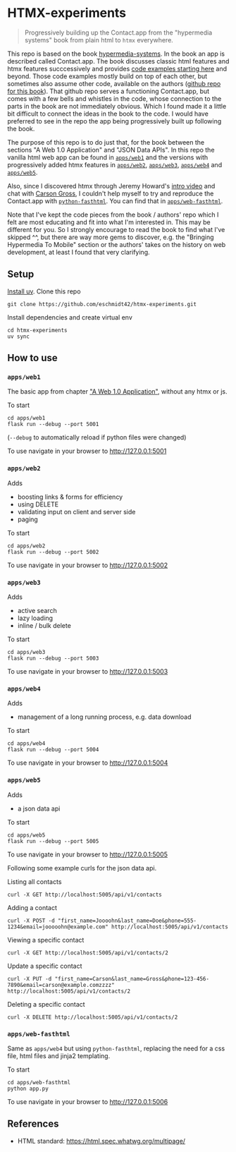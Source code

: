 # HTMX-experiments
> Progressively building up the Contact.app from the "hypermedia systems" book from plain html to `htmx` everywhere.

This repo is based on the book [hypermedia-systems](https://hypermedia.systems/). In the book an app is described called Contact.app. The book discusses classic html features and htmx features succcessively and provides  [code examples starting here](https://hypermedia.systems/a-web-1-0-application/) and beyond. Those code examples mostly build on top of each other, but sometimes also assume other code, available on the authors ([github repo for this book](https://github.com/bigskysoftware/contact-app)). That github repo serves a functioning Contact.app, but comes with a few bells and whistles in the code, whose connection to the parts in the book are not immediately obvious. Which I found made it a little bit difficult to connect the ideas in the book to the code. I would have preferred to see in the repo the app being progressively built up following the book.

The purpose of this repo is to do just that, for the book between the sections "A Web 1.0 Application" and "JSON Data APIs". In this repo the vanilla html web app can be found in [`apps/web1`](#appsweb1) and the versions with progressively added htmx features in [`apps/web2`](#appsweb2), [`apps/web3`](#appsweb3), [`apps/web4`](#appsweb4) and [`apps/web5`](#appsweb5).

Also, since I discovered htmx through Jeremy Howard's [intro video](https://youtu.be/QqZUzkPcU7A?si=nwwMKnWAkXgTWdhK) and chat with [Carson Gross](https://youtu.be/WuipZMUch18?si=sFL0EWtNgBV1Utl5), I couldn't help myself to try and reproduce the Contact.app with [`python-fasthtml`](https://pypi.org/project/python-fasthtml/). You can find that in [`apps/web-fasthtml`](#appsweb-fasthtml).

Note that I've kept the code pieces from the book / authors' repo which I felt are most educating and fit into what I'm interested in. This may be different for you. So I strongly encourage to read the book to find what I've skipped ^^, but there are way more gems to discover, e.g. the "Bringing Hypermedia To Mobile" section or the authors' takes on the history on web development, at least I found that very clarifying.

## Setup

[Install uv](https://docs.astral.sh/uv/getting-started/installation/). Clone this repo

    git clone https://github.com/eschmidt42/htmx-experiments.git

Install dependencies and create virtual env

    cd htmx-experiments
    uv sync

## How to use


### `apps/web1`

The basic app from chapter ["A Web 1.0 Application"](https://hypermedia.systems/a-web-1-0-application/), without any htmx or js.

To start

    cd apps/web1
    flask run --debug --port 5001

(`--debug` to automatically reload if python files were changed)

To use navigate in your browser to http://127.0.0.1:5001

### `apps/web2`

Adds

* boosting links & forms for efficiency
* using DELETE
* validating input on client and server side
* paging

To start

    cd apps/web2
    flask run --debug --port 5002

To use navigate in your browser to http://127.0.0.1:5002

### `apps/web3`

Adds

* active search
* lazy loading
* inline / bulk delete

To start

    cd apps/web3
    flask run --debug --port 5003

To use navigate in your browser to http://127.0.0.1:5003

### `apps/web4`

Adds

* management of a long running process, e.g. data download

To start

    cd apps/web4
    flask run --debug --port 5004

To use navigate in your browser to http://127.0.0.1:5004

### `apps/web5`


Adds

* a json data api

To start

    cd apps/web5
    flask run --debug --port 5005

To use navigate in your browser to http://127.0.0.1:5005

Following some example curls for the json data api.

Listing all contacts

    curl -X GET http://localhost:5005/api/v1/contacts

Adding a contact

    curl -X POST -d "first_name=Joooohn&last_name=Doe&phone=555-1234&email=jooooohn@example.com" http://localhost:5005/api/v1/contacts

Viewing a specific contact

    curl -X GET http://localhost:5005/api/v1/contacts/2

Update a specific contact

    curl -X PUT -d "first_name=Carson&last_name=Gross&phone=123-456-7890&email=carson@example.comzzzz" http://localhost:5005/api/v1/contacts/2

Deleting a specific contact

    curl -X DELETE http://localhost:5005/api/v1/contacts/2

### `apps/web-fasthtml`

Same as `apps/web4` but using `python-fasthtml`, replacing the need for a css file, html files and jinja2 templating.

To start

    cd apps/web-fasthtml
    python app.py

To use navigate in your browser to http://127.0.0.1:5006

## References
* HTML standard: https://html.spec.whatwg.org/multipage/
